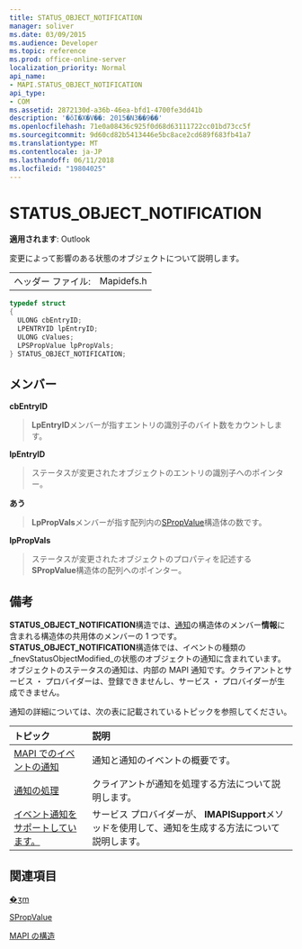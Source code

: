 ```yaml
---
title: STATUS_OBJECT_NOTIFICATION
manager: soliver
ms.date: 03/09/2015
ms.audience: Developer
ms.topic: reference
ms.prod: office-online-server
localization_priority: Normal
api_name:
- MAPI.STATUS_OBJECT_NOTIFICATION
api_type:
- COM
ms.assetid: 2872130d-a36b-46ea-bfd1-4700fe3dd41b
description: '�ŏI�X�V��: 2015�N3��9��'
ms.openlocfilehash: 71e0a08436c925f0d68d63111722cc01bd73cc5f
ms.sourcegitcommit: 9d60cd82b5413446e5bc8ace2cd689f683fb41a7
ms.translationtype: MT
ms.contentlocale: ja-JP
ms.lasthandoff: 06/11/2018
ms.locfileid: "19804025"
---
```

# <a name="statusobjectnotification"></a>STATUS_OBJECT_NOTIFICATION

  
  
**適用されます**: Outlook 
  
変更によって影響のある状態のオブジェクトについて説明します。 
  
|||
|:-----|:-----|
|ヘッダー ファイル:  <br/> |Mapidefs.h  <br/> |
   
```cpp
typedef struct
{
  ULONG cbEntryID;
  LPENTRYID lpEntryID;
  ULONG cValues;
  LPSPropValue lpPropVals;
} STATUS_OBJECT_NOTIFICATION;

```

## <a name="members"></a>メンバー

 **cbEntryID**
  
> **LpEntryID**メンバーが指すエントリの識別子のバイト数をカウントします。 
    
 **lpEntryID**
  
> ステータスが変更されたオブジェクトのエントリの識別子へのポインター。
    
 **あう**
  
> **LpPropVals**メンバーが指す配列内の[SPropValue](spropvalue.md)構造体の数です。 
    
 **lpPropVals**
  
> ステータスが変更されたオブジェクトのプロパティを記述する**SPropValue**構造体の配列へのポインター。 
    
## <a name="remarks"></a>備考

**STATUS_OBJECT_NOTIFICATION**構造では、[通知](notification.md)の構造体のメンバー**情報**に含まれる構造体の共用体のメンバーの 1 つです。 **STATUS_OBJECT_NOTIFICATION**構造体では、イベントの種類の_fnevStatusObjectModified_の状態のオブジェクトの通知に含まれています。 オブジェクトのステータスの通知は、内部の MAPI 通知です。クライアントとサービス ・ プロバイダーは、登録できませんし、サービス ・ プロバイダーが生成できません。
  
通知の詳細については、次の表に記載されているトピックを参照してください。
  
|**トピック**|**説明**|
|:-----|:-----|
|[MAPI でのイベントの通知](event-notification-in-mapi.md) <br/> |通知と通知のイベントの概要です。  <br/> |
|[通知の処理](handling-notifications.md) <br/> |クライアントが通知を処理する方法について説明します。  <br/> |
|[イベント通知をサポートしています。](supporting-event-notification.md) <br/> |サービス プロバイダーが、 **IMAPISupport**メソッドを使用して、通知を生成する方法について説明します。  <br/> |
   
## <a name="see-also"></a>関連項目



[�ʒm](notification.md)
  
[SPropValue](spropvalue.md)


[MAPI の構造](mapi-structures.md)

